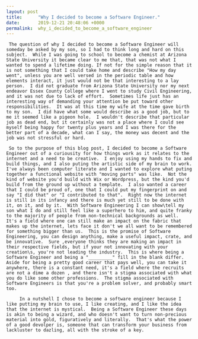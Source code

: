 ```yaml
---
layout: post
title:      "Why I decided to become a Software Engineer."
date:       2019-12-21 20:48:06 +0000
permalink:  why_i_decided_to_become_a_software_engineer
---
```



     The question of why I decided to become a Software Engineer will someday be asked by my son, so I had to think long and hard on this subject.  While I was going to school to become a chemist at Arizona State University it became clear to me that, that was not what I wanted to spend a lifetime doing. If not for the simple reason that it is not something that I could take home and describe "How my day went", unless you are well versed in the periodic table and how elements interact, it just would not be that interesting to a lay person.  I did not graduate from Arizona State University nor my next endeavor Essex County College where I went to study Civil Engineering, and it was not due to lack of effort.  Sometimes life just has an interesting way of demanding your attention be put toward other responsibilities.  It was at this time my wife at the time gave birth to my son.  I did have what some would describe as a good job, but to me it seemed like a pigeon hole.  I wouldn't describe that particular job as dead end, but it certainly was not a place where I could see myself being happy for twenty plus years and I was there for the better part of a decade, what can I say, the money was decent and the job was not stressful or hard.  

     So to the purpose of this blog post, I decided to become a Software Engineer out of a curiousity for how things work as it relates to the internet and a need to be creative.  I enjoy using my hands to fix and build things, and I also puting the artistic side of my brain to work.  I've always been computer literate and I wanted to explore what puting together a functional website with "moving parts" was like.  Not the kind of website you'd build with Wix or Wordpress, but the kind you'd build from the ground up without a template.  I also wanted a career that I could be proud of, one that I could put my fingerprint on and say "I did that" or "I contributed to that".  Right now the internet is still in its infancy and there is much yet still to be done with it, on it, and by it.  With Software Engineering I can show\tell my son what I do and still feel like a superhero to him, and quite franky to the majority of people from non-technical backgrounds as well.  It's a field where one can still make an impact on the fabric that makes up the internet, lets face it don't we all want to be remembered for something bigger than us.  This is the promise of Software Engineering, you can design anything, make a useful impact, crate, and be innovative.  Sure ,everyone thinks they are making an impact in their respective fields, but if your not innovating with your creation\s, you're not leading the industry.  This is where being a Software Engineer and being a "_________" fill in the blank differ.  Aside for being a pretty good career that pays well, you can take it anywhere, there is a constant need, it's a field where the recruits are not a dime a dozen , and there isn't a stigma associated with what you do like some other professions.  The stigma associated with Software Engineers is that you're a problem solver, and probably smart too.
		 
		 In a nutshell I chose to become a software engineer because I like putting my brain to use, I like creating, and I like the idea that the internet is mystical.  Being a Software Engineer these days is akin to being a wizard, and who doesn't want to turn non-precious material into gold, figuratively and literally.  That's what the power of a good devolper is, someone that can transform your business from lackluster to dazling, all with the stroke of a key.
